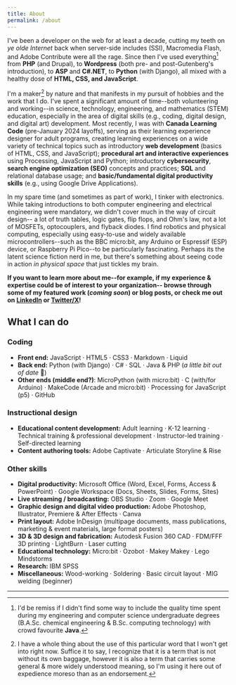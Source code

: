 ```yaml
---
title: About
permalink: /about
---
```


I've been a developer on the web for at least a decade, cutting my teeth on _ye olde Internet_ back when server-side includes (SSI), Macromedia Flash, and Adobe Contribute were all the rage. Since then I've used everything[^1] from **PHP** (and Drupal), to **Wordpress** (both pre- and post-Gutenberg's introduction), to **ASP** and **C#.NET**, to **Python** (with Django), all mixed with a healthy dose of **HTML, CSS, and JavaScript**. 

[^1]: I'd be remiss if I didn't find some way to include the quality time spent during my engineering and computer science undergraduate degrees (B.A.Sc. chemical engineering & B.Sc. computing technology) with crowd favourite **Java**.

I'm a maker[^2] by nature and that manifests in my pursuit of hobbies and the work that I do. I've spent a significant amount of time--both volunteering and working--in science, technology, engineering, and mathematics (STEM) education, especially in the area of digital skills (e.g., coding, digital design, and digital art) development. Most recently, I was with **Canada Learning Code** (pre-January 2024 layoffs), serving as their learning experience designer for adult programs, creating learning experiences on a wide variety of technical topics such as introductory **web development** (basics of HTML, CSS, and JavaScript); **procedural art and interactive experiences** using Processing, JavaScript and Python; introductory **cybersecurity**, **search engine optimization (SEO)** concepts and practices; **SQL** and relational database usage; and **basic/fundamental digital productivity skills** (e.g., using Google Drive Applications).

[^2]: I have a whole thing about the use of this particular word that I won't get into right now. Suffice it to say, I recognize that it is a term that is not without its own baggage, however it is also a term that carries some general & more widely understood meaning, so I'm using it here out of expedience moreso than as an endorsement.

In my spare time (and sometimes as part of work), I tinker with electronics. While taking introductions to both computer engineering and electrical engineering were mandatory, we didn't cover much in the way of circuit design-- a lot of truth tables, logic gates, flip flops, and Ohm's law, not a lot of MOSFETs, optocouplers, and flyback diodes. I find robotics and physical computing, especially using easy-to-use and widely available microcontrollers--such as the BBC micro:bit, any Arduino or Espressif (ESP) device, or Raspberry Pi Pico--to be particularly fascinating. Perhaps its the latent science fiction nerd in me, but there's something about seeing code in action _in physical space_ that just tickles my brain.

**If you want to learn more about me--for example, if my experience & expertise could be of interest to your organization-- browse through some of my featured work (_coming soon_) or blog posts, or check me out on [LinkedIn](https://www.linkedin.com/in/jnthn-wbr) or [Twitter/X](https://www.twitter.com/jernwerber)!**

## What I can do

### Coding
- **Front end:** JavaScript · HTML5 · CSS3 · Markdown · Liquid
- **Back end:** Python (with Django) · C# · SQL · Java & PHP (_a little bit out of date_ 🤏)
- **Other ends (middle end?)**: MicroPython (with micro:bit) · C (with/for Arduino) · MakeCode (Arcade and micro:bit) · Processing for JavaScript (p5) · GitHub

### Instructional design
- **Educational content development:** Adult learning · K-12 learning · Technical training & professional development · Instructor-led training · Self-directed learning 
- **Content authoring tools:** Adobe Captivate · Articulate Storyline & Rise

### Other skills
- **Digital productivity:** Microsoft Office (Word, Excel, Forms, Access & PowerPoint) · Google Workspace (Docs, Sheets, Slides, Forms, Sites)
- **Live streaming / broadcasting:** OBS Studio · Zoom · Google Meet 
- **Graphic design and digital video production:** Adobe Photoshop, Illustrator, Premiere & After Effects · Canva
- **Print layout:** Adobe InDesign (multipage documents, mass publications, marketing & event materials, large format posters)
- **3D & 3D design and fabrication:** Autodesk Fusion 360 CAD · FDM/FFF 3D printing · LightBurn · Laser cutting
- **Educational technology:** Micro:bit · Ozobot · Makey Makey · Lego Mindstorms
- **Research:** IBM SPSS
- **Miscellaneous:** Wood-working · Soldering · Basic circuit layout · MIG welding (beginner)

<!--
Previous to that, I worked on contract for Canada's largest STEM education outreach non-profit, **Actua**, serving as their coding education specialist and working with topics such as **artificial intelligence** and **machine learning**; **digital agriculture**; **internet safety** and **cryptography**.


 At Actua, I spent some time learning about, and working with, the micro:bit--designing content around it, and experimenting with enhancing its usefulness by authoring new MakeCode extensions for use in the MakeCode IDE. I've used the micro:bit for other projects and I've found it to be handy, with its raft of onboard sensors, LED matrix, and a radio module in the ISM (2.4 GHz) band that lets it communicate with other micro:bits (should you program it to do so, naturally) but what really stands out to me is how you can interchangeably work in a block;based
-->



---


